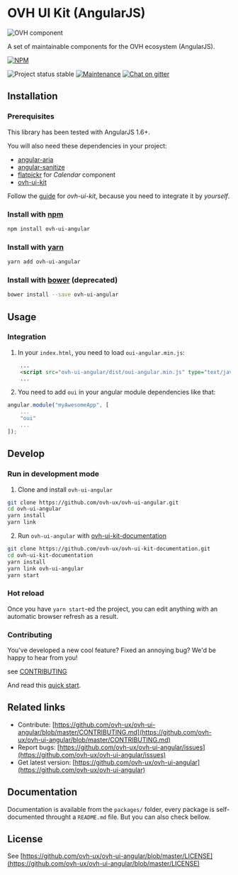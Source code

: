 # OVH UI Kit (AngularJS)

![OVH component](https://user-images.githubusercontent.com/3379410/27423240-3f944bc4-5731-11e7-87bb-3ff603aff8a7.png)

A set of maintainable components for the OVH ecosystem (AngularJS).

[![NPM](https://nodei.co/npm/ovh-ui-angular.png?downloads=true&downloadRank=true&stars=true)](https://nodei.co/npm/ovh-ui-angular/)

![Project status stable](https://img.shields.io/badge/status-stable-blue.svg)
[![Maintenance](https://img.shields.io/maintenance/yes/2018.svg)]()
[![Chat on gitter](https://img.shields.io/gitter/room/ovh/ux.svg)](https://gitter.im/ovh/ux)

## Installation

### Prerequisites

This library has been tested with AngularJS 1.6+.

You will also need these dependencies in your project:

- [angular-aria](https://www.npmjs.com/package/angular-aria)
- [angular-sanitize](https://www.npmjs.com/package/angular-sanitize)
- [flatpickr](https://www.npmjs.com/package/flatpickr) for _Calendar_ component
- [ovh-ui-kit](https://github.com/ovh-ux/ovh-ui-kit)

Follow the [guide](https://github.com/ovh-ux/ovh-ui-kit) for _ovh-ui-kit_, because you need to integrate it by _yourself_.

### Install with [npm](https://www.npmjs.com/)

```bash
npm install ovh-ui-angular
```

### Install with [yarn](https://yarnpkg.com)

```bash
yarn add ovh-ui-angular
```

### Install with [bower](https://bower.io/) (deprecated)

```bash
bower install --save ovh-ui-angular
```

## Usage

### Integration

1. In your `index.html`, you need to load `oui-angular.min.js`:

```html
    ...
    <script src="ovh-ui-angular/dist/oui-angular.min.js" type="text/javascript"></script>
    ...
```

2. You need to add `oui` in your angular module dependencies like that:

```javascript
angular.module("myAwesomeApp", [
    ...
    "oui"
    ...
]);
```

## Develop

### Run in development mode

1. Clone and install `ovh-ui-angular`

```bash
git clone https://github.com/ovh-ux/ovh-ui-angular.git
cd ovh-ui-angular
yarn install
yarn link
```

2. Run `ovh-ui-angular` with [ovh-ui-kit-documentation](https://github.com/ovh-ux/ovh-ui-kit-documentation)

```bash
git clone https://github.com/ovh-ux/ovh-ui-kit-documentation.git
cd ovh-ui-kit-documentation
yarn install
yarn link ovh-ui-angular
yarn start
```

### Hot reload

Once you have `yarn start`-ed the project, you can edit anything with an automatic browser refresh as a result.

### Contributing

You've developed a new cool feature? Fixed an annoying bug? We'd be happy
to hear from you!

see [CONTRIBUTING](https://github.com/ovh-ux/ovh-ui-angular/blob/master/CONTRIBUTING.md)

And read this [quick start](https://github.com/ovh-ux/ovh-ui-kit-documentation).

## Related links

 * Contribute: [https://github.com/ovh-ux/ovh-ui-angular/blob/master/CONTRIBUTING.md](https://github.com/ovh-ux/ovh-ui-angular/blob/master/CONTRIBUTING.md)
 * Report bugs: [https://github.com/ovh-ux/ovh-ui-angular/issues](https://github.com/ovh-ux/ovh-ui-angular/issues)
 * Get latest version: [https://github.com/ovh-ux/ovh-ui-angular](https://github.com/ovh-ux/ovh-ui-angular)

## Documentation

Documentation is available from the `packages/` folder, every package is self-documented throught a `README.md` file. But you can also check bellow.

## License

See [https://github.com/ovh-ux/ovh-ui-angular/blob/master/LICENSE](https://github.com/ovh-ux/ovh-ui-angular/blob/master/LICENSE)

